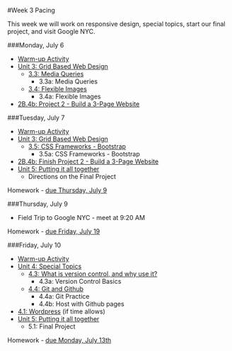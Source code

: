#Week 3 Pacing

This week we will work on responsive design, special topics, start our final project, and visit Google NYC.

###Monday, July 6

- [Warm-up Activity](https://docs.google.com/presentation/d/1WSz8UBLOg_FuN_ET1hYWiYkHKDU-p8kbhVR3f77qHPQ/edit?usp=sharing)
- [Unit 3: Grid Based Web Design](https://github.com/fma2/pcp-intro-web-development/blob/master/units/3-gridbaseddesign.md)
	- [3.3: Media Queries](https://github.com/fma2/pcp-intro-web-development/blob/master/units/3-gridbaseddesign.md#33-media)
		- 3.3a: Media Queries
	- [3.4: Flexible Images](https://github.com/fma2/pcp-intro-web-development/blob/master/units/3-gridbaseddesign.md#34-images)
		- 3.4a: Flexible Images
- [2B.4b: Project 2 - Build a 3-Page Website](https://github.com/fma2/pcp-intro-web-development/blob/master/assignments/project2.md)

###Tuesday, July 7
- [Warm-up Activity](https://docs.google.com/presentation/d/1WSz8UBLOg_FuN_ET1hYWiYkHKDU-p8kbhVR3f77qHPQ/edit?usp=sharing)
- [Unit 3: Grid Based Web Design](https://github.com/fma2/pcp-intro-web-development/blob/master/units/3-gridbaseddesign.md)
	- [3.5: CSS Frameworks - Bootstrap](https://github.com/fma2/pcp-intro-web-development/blob/master/units/3-gridbaseddesign.md#35-bootstrap)
		- 3.5a: CSS Frameworks - Bootstrap
- [2B.4b: Finish Project 2 - Build a 3-Page Website]()
- [Unit 5: Putting it all together]()
	- Directions on the Final Project

Homework - [due Thursday, July 9](https://github.com/fma2/pcp-intro-web-development/blob/master/assignments/homework-week3.md#by-thursday-july-9th)

###Thursday, July 9

- Field Trip to Google NYC - meet at 9:20 AM

Homework - [due Friday, July 19](https://github.com/fma2/pcp-intro-web-development/blob/master/assignments/homework-week3.md#by-friday-july-10th)

###Friday, July 10

- [Warm-up Activity](https://docs.google.com/presentation/d/1WSz8UBLOg_FuN_ET1hYWiYkHKDU-p8kbhVR3f77qHPQ/edit?usp=sharing)
- [Unit 4: Special Topics](https://github.com/fma2/pcp-intro-web-development/blob/master/units/4-specialtopics.md)
	- [4.3: What is version control, and why use it?](https://github.com/fma2/pcp-intro-web-development/blob/master/units/4-specialtopics.md#43-version)
		- 4.3a: Version Control Basics
	- [4.4: Git and Github](https://github.com/fma2/pcp-intro-web-development/blob/master/units/4-specialtopics.md#44-github)
		- 4.4a: Git Practice
		- 4.4b: Host with Github pages
- [4.1: Wordpress](https://github.com/fma2/pcp-intro-web-development/blob/master/units/4-specialtopics.md#41-wordpress) (if time allows)
- [Unit 5: Putting it all together](https://github.com/fma2/pcp-intro-web-development/blob/master/units/5-finalproject.md)
	- 5.1: Final Project

Homework - [due Monday, July 13th](https://github.com/fma2/pcp-intro-web-development/blob/master/assignments/homework-week3.md#by-monday-july-13th)